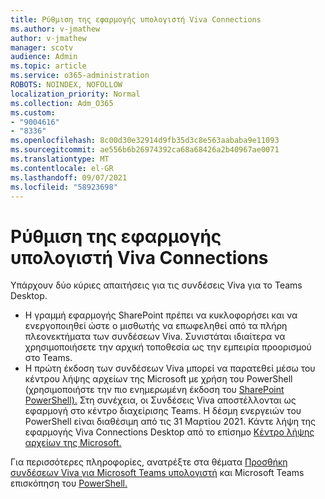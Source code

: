 ```yaml
---
title: Ρύθμιση της εφαρμογής υπολογιστή Viva Connections
ms.author: v-jmathew
author: v-jmathew
manager: scotv
audience: Admin
ms.topic: article
ms.service: o365-administration
ROBOTS: NOINDEX, NOFOLLOW
localization_priority: Normal
ms.collection: Adm_O365
ms.custom:
- "9004616"
- "8336"
ms.openlocfilehash: 8c00d30e32914d9fb35d3c8e563aababa9e11093
ms.sourcegitcommit: ae556b6b26974392ca68a68426a2b40967ae0071
ms.translationtype: MT
ms.contentlocale: el-GR
ms.lasthandoff: 09/07/2021
ms.locfileid: "58923698"
---
```

# <a name="set-up-the-viva-connections-desktop-app"></a>Ρύθμιση της εφαρμογής υπολογιστή Viva Connections

Υπάρχουν δύο κύριες απαιτήσεις για τις συνδέσεις Viva για το Teams Desktop. 

- Η γραμμή εφαρμογής SharePoint πρέπει να κυκλοφορήσει και να ενεργοποιηθεί ώστε ο μισθωτής να επωφεληθεί από τα πλήρη πλεονεκτήματα των συνδέσεων Viva. Συνιστάται ιδιαίτερα να χρησιμοποιήσετε την αρχική τοποθεσία ως την εμπειρία προορισμού στο Teams. 
- Η πρώτη έκδοση των συνδέσεων Viva μπορεί να παρατεθεί μέσω του κέντρου λήψης αρχείων της Microsoft με χρήση του PowerShell (χρησιμοποιήστε την πιο ενημερωμένη έκδοση του [SharePoint PowerShell).](https://docs.microsoft.com/powershell/sharepoint/sharepoint-online/introduction-sharepoint-online-management-shell?view=sharepoint-ps) Στη συνέχεια, οι Συνδέσεις Viva αποστέλλονται ως εφαρμογή στο κέντρο διαχείρισης Teams. Η δέσμη ενεργειών του PowerShell είναι διαθέσιμη από τις 31 Μαρτίου 2021. Κάντε λήψη της εφαρμογής Viva Connections Desktop από το επίσημο [Κέντρο λήψης αρχείων της Microsoft.](https://www.microsoft.com/download/confirmation.aspx?id=102888) 

Για περισσότερες πληροφορίες, ανατρέξτε στα θέματα [Προσθήκη συνδέσεων Viva για Microsoft Teams υπολογιστή](https://docs.microsoft.com/SharePoint/viva-connections) και Microsoft Teams επισκόπηση του [PowerShell.](https://docs.microsoft.com/microsoftteams/teams-powershell-overview)